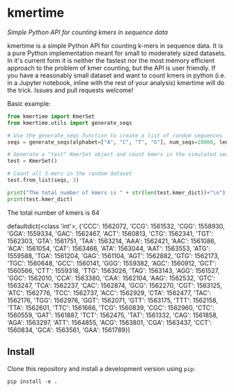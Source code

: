 # kmertime

*Simple Python API for counting kmers in sequence data*

kmertime is a simple Python API for counting k-mers in sequence data. It is a pure Python implementation meant for small to moderately sized datasets. In it's current form it is neither the fastest nor the most memory efficient approach to the problem of kmer counting, but the API is user friendly. If you have a reasonably small dataset and want to count kmers in python (i.e. in a Jupyter notebook, inline with the rest of your analysis) kmertime will do the trick. Issues and pull requests welcome! 


Basic example:

```python
from kmertime import KmerSet
from kmertime.utils import generate_seqs

# Use the generate_seqs function to create a list of random sequences
seqs = generate_seqs(alphabet=["A", "C", "T", "G"], num_seqs=10000, length=10000)

# Generate a "test" KmerSet object and count kmers in the simulated sequence data
test = KmerSet()

# Count all 3-mers in the random dataset
test.from_list(seqs, 3)

print("The total number of kmers is " + str(len(test.kmer_dict))+"\n")
print(test.kmer_dict)
```


The total number of kmers is 64

defaultdict(<class 'int'>, {'CCC': 1562072, 'CCG': 1561532, 'CGG': 1558930, 'GGA': 1559334, 'GAC': 1562467, 'ACT': 1560813, 'CTG': 1562341, 'TGT': 1562303, 'GTA': 1561751, 'TAA': 1563214, 'AAA': 1562421, 'AAC': 1561086, 'ACA': 1561054, 'CAT': 1563466, 'ATA': 1563044, 'AAT': 1563553, 'ATG': 1559588, 'TGA': 1561204, 'GAG': 1561104, 'AGT': 1562882, 'GTG': 1562173, 'TGC': 1560648, 'GCC': 1560141, 'GGG': 1559382, 'AGC': 1560912, 'GCT': 1560566, 'CTT': 1559318, 'TTG': 1563026, 'TAG': 1563143, 'AGG': 1561527, 'GGC': 1562010, 'CCA': 1563380, 'CAA': 1562104, 'AAG': 1562532, 'GTC': 1563247, 'TCA': 1562237, 'CAC': 1562874, 'GCG': 1562270, 'CGT': 1563125, 'ATC': 1562776, 'TCC': 1562737, 'ACC': 1562929, 'CTA': 1562477, 'TAC': 1562176, 'TGG': 1562976, 'GGT': 1562071, 'GTT': 1563175, 'TTT': 1562158, 'TTA': 1562601, 'TTC': 1561666, 'TCG': 1560839, 'CGC': 1562960, 'CTC': 1560559, 'GAT': 1561887, 'TCT': 1562475, 'TAT': 1561332, 'CAG': 1561858, 'AGA': 1563297, 'ATT': 1564855, 'ACG': 1563801, 'CGA': 1563437, 'CCT': 1560834, 'GCA': 1563561, 'GAA': 1561789})


## Install

Clone this repository and install a development version using `pip`:
```
pip install -e .
```

